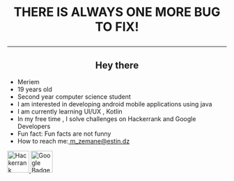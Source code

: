 <h1 align="center">THERE IS ALWAYS ONE MORE BUG TO FIX!<hr></h1>
<h2 align="center">Hey there</h2>
<ul >
<li>Meriem</li>
<li>19 years old</li>
<li>Second year computer science student </li>
<li>I am interested in developing android mobile applications using java</li>
<li>I am currently learning UI/UX , Kotlin</li>
<li>In my free time , I solve challenges on Hackerrank and Google Developers</li>
<li>Fun fact: Fun facts are not funny</li>
<li>How to reach me:<a href="m_zemane@estin.dz"> m_zemane@estin.dz</a></li>

</ul>
   


  <a href="https://www.hackerrank.com/Mezspire">
   <img src="https://user-images.githubusercontent.com/75329424/196059043-3f343118-ec8a-44c2-bd77-c615b10c08c9.png" alt="Hackerrank Badge" height=50/>
  </a>
  <a href="https://g.dev/Merdev"><img src="https://user-images.githubusercontent.com/75329424/196059170-6f1eb60d-7d2c-4a78-a0bb-04de4b99853d.png" alt="Google Badge" height=50/>
  </a>
 

 



    
    



   

<!---
Mimspire/Mimspire is a ✨ special ✨ repository because its `README.md` (this file) appears on your GitHub profile.
You can click the Preview link to take a look at your changes.
--->
